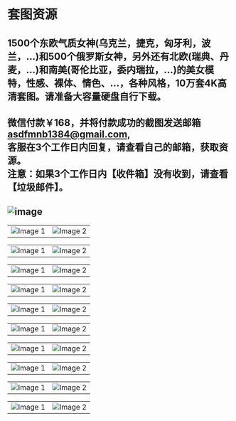 # 套图资源
1500个东欧气质女神(乌克兰，捷克，匈牙利，波兰，...)和500个俄罗斯女神，另外还有北欧(瑞典、丹
麦，...)和南美(哥伦比亚，委内瑞拉，...)的美女模特，性感、裸体、情色、...，各种风格，10万套4K高清套图。请准备大容量硬盘自行下载。<br>
-----------------------------------------------------------------------------------
微信付款￥168，并将付款成功的截图发送邮箱<br>
asdfmnb1384@gmail.com,<br>
客服在3个工作日内回复，请查看自己的邮箱，获取资源。<br>
注意：如果3个工作日内【收件箱】没有收到，请查看【垃圾邮件】。
-----------------------------------------------------------------------------------
![image](https://github.com/anny106/ighost/blob/main/ImagesFolder/0001.jpg)
-----------------------------------------------------------------------------------
<table>
  <tr>
    <td><img src="https://github.com/anny106/ighost/blob/main/ImagesFolder/d%20(1).jpg" alt="Image 1"></td>
    <td><img src="https://github.com/anny106/ighost/blob/main/ImagesFolder/d%20(2).jpg" alt="Image 2"></td>
  </tr>
</table>
<table>
  <tr>
    <td><img src="https://github.com/anny106/ighost/blob/main/ImagesFolder/d%20(3).jpg" alt="Image 1"></td>
    <td><img src="https://github.com/anny106/ighost/blob/main/ImagesFolder/d%20(4).jpg" alt="Image 2"></td>
  </tr>
</table>
<table>
  <tr>
    <td><img src="https://github.com/anny106/ighost/blob/main/ImagesFolder/d012.jpg" alt="Image 1"></td>
    <td><img src="https://github.com/anny106/ighost/blob/main/ImagesFolder/d%20(6).jpg" alt="Image 2"></td>
  </tr>
</table>
<table>
  <tr>
    <td><img src="https://github.com/anny106/ighost/blob/main/ImagesFolder/d%20(7).jpg" alt="Image 1"></td>
    <td><img src="https://github.com/anny106/ighost/blob/main/ImagesFolder/d%20(8).jpg" alt="Image 2"></td>
  </tr>
</table>
<table>
  <tr>
    <td><img src="https://github.com/anny106/ighost/blob/main/ImagesFolder/d%20(9).jpg" alt="Image 1"></td>
    <td><img src="https://github.com/anny106/ighost/blob/main/ImagesFolder/d%20(10).jpg" alt="Image 2"></td>
  </tr>
</table>
<table>
  <tr>
    <td><img src="https://github.com/anny106/ighost/blob/main/ImagesFolder/d%20(11).jpg" alt="Image 1"></td>
    <td><img src="https://github.com/anny106/ighost/blob/main/ImagesFolder/d%20(12).jpg" alt="Image 2"></td>
  </tr>
</table>
<table>
  <tr>
    <td><img src="https://github.com/anny106/ighost/blob/main/ImagesFolder/d%20(13).jpg" alt="Image 1"></td>
    <td><img src="https://github.com/anny106/ighost/blob/main/ImagesFolder/d%20(14).jpg" alt="Image 2"></td>
  </tr>
</table>
<table>
  <tr>
    <td><img src="https://github.com/anny106/ighost/blob/main/ImagesFolder/d%20(15).jpg" alt="Image 1"></td>
    <td><img src="https://github.com/anny106/ighost/blob/main/ImagesFolder/d%20(16).jpg" alt="Image 2"></td>
  </tr>
</table>
<table>
  <tr>
    <td><img src="https://github.com/anny106/ighost/blob/main/ImagesFolder/d%20(17).jpg" alt="Image 1"></td>
    <td><img src="https://github.com/anny106/ighost/blob/main/ImagesFolder/d%20(18).jpg" alt="Image 2"></td>
  </tr>
</table>
<table>
  <tr>
    <td><img src="https://github.com/anny106/ighost/blob/main/ImagesFolder/d%20(19).jpg" alt="Image 1"></td>
    <td><img src="https://github.com/anny106/ighost/blob/main/ImagesFolder/d%20(20).jpg" alt="Image 2"></td>
  </tr>
</table>
















